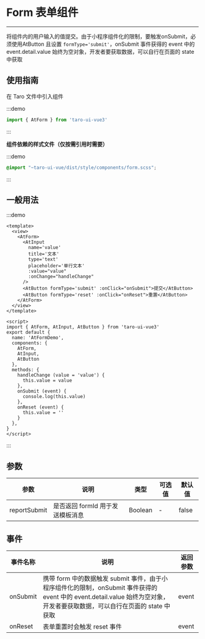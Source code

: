 # Form 表单组件

---
将组件内的用户输入的值提交。由于小程序组件化的限制，要触发onSubmit，必须使用AtButton 且设置 `formType='submit'`，onSubmit 事件获得的 event 中的 event.detail.value 始终为空对象，开发者要获取数据，可以自行在页面的 state 中获取

## 使用指南

在 Taro 文件中引入组件

:::demo
```js
import { AtForm } from 'taro-ui-vue3'
```
:::

**组件依赖的样式文件（仅按需引用时需要）**

:::demo
```scss
@import "~taro-ui-vue/dist/style/components/form.scss";
```
:::

## 一般用法

:::demo
```vue
<template>
  <view>
    <AtForm>
      <AtInput 
        name='value' 
        title='文本' 
        type='text' 
        placeholder='单行文本' 
        :value="value"
        :onChange="handleChange" 
      />
      <AtButton formType='submit' :onClick="onSubmit">提交</AtButton>
      <AtButton formType='reset' :onClick="onReset">重置</AtButton>
    </AtForm>
  </view>
</template>

<script>
import { AtForm, AtInput, AtButton } from 'taro-ui-vue3'
export default {
  name: 'AtFormDemo',
  components: {
    AtForm, 
    AtInput, 
    AtButton
  },
  methods: {
    handleChange (value = 'value') {
      this.value = value
    },
    onSubmit (event) {
      console.log(this.value)
    },
    onReset (event) {
      this.value = ''
    }
  },  
}
</script>

```

:::

## 参数

| 参数       | 说明                                   | 类型    | 可选值                                                              | 默认值   |
| ---------- | -------------------------------------- | ------- | ------------------------------------------------------------------- | -------- |
| reportSubmit | 是否返回 formId 用于发送模板消息  | Boolean  | - | false |


## 事件

| 事件名称 | 说明          | 返回参数  |
|---------- |-------------- |---------- |
| onSubmit | 携带 form 中的数据触发 submit 事件，由于小程序组件化的限制，onSubmit 事件获得的 event 中的 event.detail.value 始终为空对象，开发者要获取数据，可以自行在页面的 state 中获取 | event  |
| onReset | 表单重置时会触发 reset 事件 | event  |

